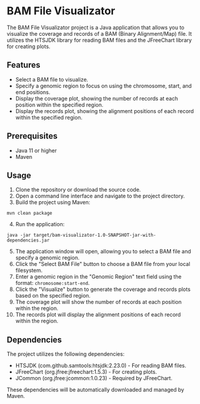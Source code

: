 # BAM File Visualizator

The BAM File Visualizator project is a Java application that allows you to visualize the coverage and records of a BAM (Binary Alignment/Map) file. It utilizes the HTSJDK library for reading BAM files and the JFreeChart library for creating plots.

## Features

- Select a BAM file to visualize.
- Specify a genomic region to focus on using the chromosome, start, and end positions.
- Display the coverage plot, showing the number of records at each position within the specified region.
- Display the records plot, showing the alignment positions of each record within the specified region.

## Prerequisites

- Java 11 or higher
- Maven

## Usage

1. Clone the repository or download the source code.
2. Open a command line interface and navigate to the project directory.
3. Build the project using Maven:
```
mvn clean package
```
4. Run the application:
```
java -jar target/bam-visualizator-1.0-SNAPSHOT-jar-with-dependencies.jar
```
5. The application window will open, allowing you to select a BAM file and specify a genomic region.
6. Click the "Select BAM File" button to choose a BAM file from your local filesystem.
7. Enter a genomic region in the "Genomic Region" text field using the format: `chromosome:start-end`.
8. Click the "Visualize" button to generate the coverage and records plots based on the specified region.
9. The coverage plot will show the number of records at each position within the region.
10. The records plot will display the alignment positions of each record within the region.
## Dependencies

The project utilizes the following dependencies:

- HTSJDK (com.github.samtools:htsjdk:2.23.0) - For reading BAM files.
- JFreeChart (org.jfree:jfreechart:1.5.3) - For creating plots.
- JCommon (org.jfree:jcommon:1.0.23) - Required by JFreeChart.

These dependencies will be automatically downloaded and managed by Maven.

